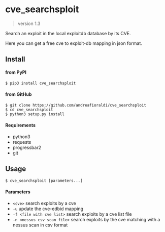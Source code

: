 # cve_searchsploit

> version 1.3

Search an exploit in the local exploitdb database by its CVE.

Here you can get a free cve to exploit-db mapping in json format.

## Install

#### from PyPI

```
$ pip3 install cve_searchsploit
```

#### from GitHub

```
$ git clone https://github.com/andreafioraldi/cve_searchsploit
$ cd cve_searchsploit
$ python3 setup.py install
```

#### Requirements

+ python3
+ requests
+ progressbar2
+ git

## Usage
```
$ cve_searchsploit [parameters...]
```

#### Parameters
+  ```<cve>```                      search exploits by a cve
+  ```-u```                         update the cve-edbid mapping
+  ```-f <file with cve list>```    search exploits by a cve list file
+  ```-n <nessus csv scan file>```  search exploits by the cve matching with a nessus scan in csv format

